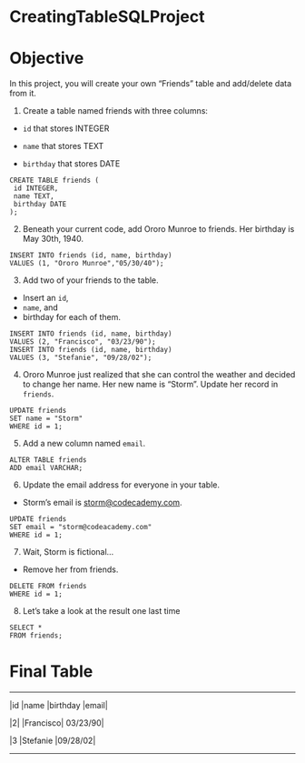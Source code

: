 # CreatingTableSQLProject
Objective
=
In this project, you will create your own “Friends” table and add/delete data from it. 


1. Create a table named friends with three columns:

- `id` that stores INTEGER

- `name` that stores TEXT

- `birthday` that stores DATE
```
CREATE TABLE friends (
 id INTEGER,
 name TEXT,
 birthday DATE
);
```

2. Beneath your current code, add Ororo Munroe to friends. Her birthday is May 30th, 1940.

```
INSERT INTO friends (id, name, birthday)
VALUES (1, "Ororo Munroe","05/30/40");
```

3. Add two of your friends to the table. 

- Insert an `id`,
- `name`, and
- birthday for each of them.

```
INSERT INTO friends (id, name, birthday)
VALUES (2, "Francisco", "03/23/90");
INSERT INTO friends (id, name, birthday)
VALUES (3, "Stefanie", "09/28/02");
```

4. Ororo Munroe just realized that she can control the weather and decided to change her name. Her new name is “Storm”. Update her record in `friends`.

```
UPDATE friends
SET name = "Storm"
WHERE id = 1;
```

5. Add a new column named `email`.

```
ALTER TABLE friends
ADD email VARCHAR;
```

6. Update the email address for everyone in your table. 

- Storm’s email is storm@codecademy.com.

```
UPDATE friends
SET email = "storm@codeacademy.com"
WHERE id = 1;
```

7. Wait, Storm is fictional… 
- Remove her from friends.

```
DELETE FROM friends
WHERE id = 1;
```

8. Let’s take a look at the result one last time

```
SELECT *
FROM friends;
```



Final Table
=
__________

|id  |name     |birthday  |email|


|2|
|Francisco|
03/23/90|


|3
|Stefanie
|09/28/02|

___________






